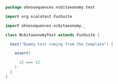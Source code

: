 
```scala
package ohnosequences.ncbitaxonomy.test

import org.scalatest.FunSuite

import ohnosequences.ncbitaxonomy._

class NcbitaxonomyTest extends FunSuite {

  test("Dummy test coming from the template") {

    assert(

      12 === 12
    )
  }
}

```




[test/scala/structuralTests.scala]: structuralTests.scala.md
[test/scala/Ncbitaxonomy.scala]: Ncbitaxonomy.scala.md
[test/scala/dummyTree.scala]: dummyTree.scala.md
[main/scala/package.scala]: ../../main/scala/package.scala.md
[main/scala/api.scala]: ../../main/scala/api.scala.md
[main/scala/titan.scala]: ../../main/scala/titan.scala.md
[main/scala/bundle.scala]: ../../main/scala/bundle.scala.md